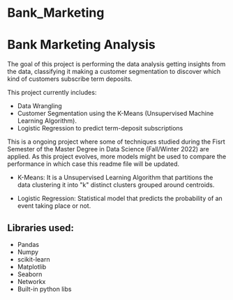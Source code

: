 # Bank_Marketing

# Bank Marketing Analysis

The goal of this project is performing the data analysis getting insights from the data, classifying it making a customer segmentation to discover which kind of customers subscribe term deposits.

This project currently includes:

* Data Wrangling
* Customer Segmentation using the K-Means (Unsupervised Machine Learning Algorithm).
* Logistic Regression to predict term-deposit subscriptions

This is a ongoing project where some of techniques studied during the Fisrt Semester of the Master Degree in Data Science (Fall/Winter 2022) are applied.
As this project evolves, more models might be used to compare the performance in which case this readme file will be updated.

* K-Means: It is a Unsupervised Learning Algorithm that partitions the data clustering it into "k" distinct clusters grouped around centroids.

* Logistic Regression: Statistical model that predicts the probability of an event taking place or not.

## Libraries used:

* Pandas
* Numpy
* scikit-learn
* Matplotlib
* Seaborn
* Networkx
* Built-in python libs
